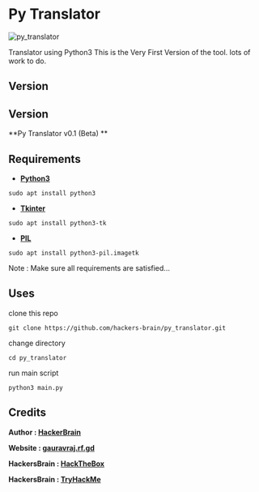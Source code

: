 # Py Translator
![py_translator](https://hackers-brain.github.io/images/joker/py_translator.png)

Translator using Python3
This is the Very First Version of the tool. lots of work to do.

## Version
## Version
**Py Translator v0.1 (Beta) **
## Requirements
* **[Python3](https://www.python.org/downloads/)**
```
sudo apt install python3
```

* **[Tkinter](https://docs.python.org/3/library/tkinter.html)**
```
sudo apt install python3-tk
```

* **[PIL](https://pillow.readthedocs.io/en/4.2.x/reference/ImageTk.html)**
```
sudo apt install python3-pil.imagetk
```


Note : Make sure all requirements are satisfied...

## Uses
clone this repo
```
git clone https://github.com/hackers-brain/py_translator.git
```
change directory
```
cd py_translator
```
run main script
```
python3 main.py 
```

## Credits
**Author : [HackerBrain](https://github.com/hackers-brain/)**

**Website : [gauravraj.rf.gd](http://gauravraj.rf.gd/)**

**HackersBrain : [HackTheBox](https://www.hackthebox.eu/profile/303514)**

**HackersBrain : [TryHackMe](https://tryhackme.com/p/hackersbrain)**
